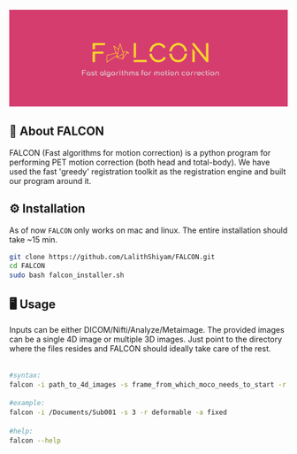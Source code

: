 ![Falcon-logo](Images/Falcon-logo.png)

## 🦅 About FALCON
FALCON (Fast algorithms for motion correction) is a python program for performing PET motion correction (both head and total-body). We have used the fast 'greedy' registration toolkit as the registration engine and built our program around it.

## ⚙️ Installation

As of now ```FALCON``` only works on mac and linux. The entire installation should take ~15 min.
```bash
git clone https://github.com/LalithShiyam/FALCON.git
cd FALCON
sudo bash falcon_installer.sh
```
## 🖥 Usage

Inputs can be either DICOM/Nifti/Analyze/Metaimage. The provided images can be a single 4D image or multiple 3D images. Just point to the directory where the files resides and FALCON should ideally take care of the rest.

```bash

#syntax:
falcon -i path_to_4d_images -s frame_from_which_moco_needs_to_start -r rigid_affine_or_deformable -a fixed_or_rolling 

#example: 
falcon -i /Documents/Sub001 -s 3 -r deformable -a fixed

#help: 
falcon --help
```
